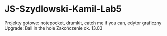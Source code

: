 # JS-Szydlowski-Kamil-Lab5
Projekty gotowe: notepocket, drumkit, catch me if you can, edytor graficzny
Upgrade: Ball in the hole
Zakończenie ok. 13.03
